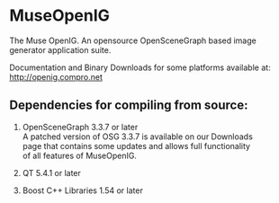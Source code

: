 # MuseOpenIG
The Muse OpenIG.  An opensource OpenSceneGraph based image generator application suite.

Documentation and Binary Downloads for some platforms available at: http://openig.compro.net

Dependencies for compiling from source:
--------------------------------------
1.  OpenSceneGraph 3.3.7 or later<br />
    A patched version of OSG 3.3.7 is available on our Downloads<br />
    page that contains some updates and allows full functionality<br />
    of all features of MuseOpenIG.<br />

2.  QT 5.4.1 or later
3.  Boost C++ Libraries 1.54 or later
